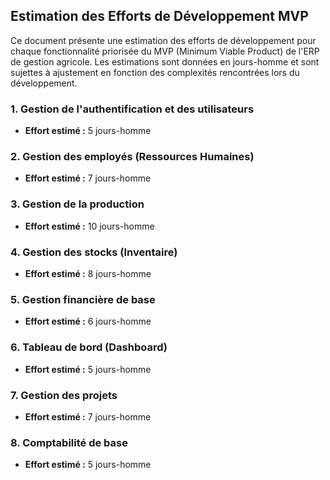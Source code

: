 ## Estimation des Efforts de Développement MVP

Ce document présente une estimation des efforts de développement pour chaque fonctionnalité priorisée du MVP (Minimum Viable Product) de l'ERP de gestion agricole. Les estimations sont données en jours-homme et sont sujettes à ajustement en fonction des complexités rencontrées lors du développement.

### 1. Gestion de l'authentification et des utilisateurs

*   **Effort estimé :** 5 jours-homme

### 2. Gestion des employés (Ressources Humaines)

*   **Effort estimé :** 7 jours-homme

### 3. Gestion de la production

*   **Effort estimé :** 10 jours-homme

### 4. Gestion des stocks (Inventaire)

*   **Effort estimé :** 8 jours-homme

### 5. Gestion financière de base

*   **Effort estimé :** 6 jours-homme

### 6. Tableau de bord (Dashboard)

*   **Effort estimé :** 5 jours-homme

### 7. Gestion des projets

*   **Effort estimé :** 7 jours-homme

### 8. Comptabilité de base

*   **Effort estimé :** 5 jours-homme